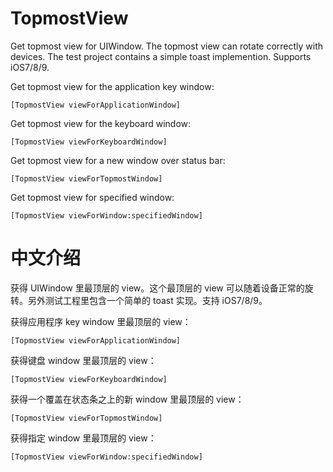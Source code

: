# TopmostView
Get topmost view for UIWindow. The topmost view can rotate correctly with devices. The test project contains a simple toast implemention. Supports iOS7/8/9.

Get topmost view for the application key window:

    [TopmostView viewForApplicationWindow]

Get topmost view for the keyboard window:

    [TopmostView viewForKeyboardWindow]

Get topmost view for a new window over status bar:

    [TopmostView viewForTopmostWindow]

Get topmost view for specified window:

    [TopmostView viewForWindow:specifiedWindow]

# 中文介绍
获得 UIWindow 里最顶层的 view。这个最顶层的 view 可以随着设备正常的旋转。另外测试工程里包含一个简单的 toast 实现。支持 iOS7/8/9。

获得应用程序 key window 里最顶层的 view：

    [TopmostView viewForApplicationWindow]

获得键盘 window 里最顶层的 view：

    [TopmostView viewForKeyboardWindow]

获得一个覆盖在状态条之上的新 window 里最顶层的 view：

    [TopmostView viewForTopmostWindow]

获得指定 window 里最顶层的 view：

    [TopmostView viewForWindow:specifiedWindow]
